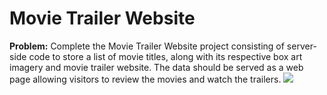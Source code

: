 # Movie Trailer Website
<b>Problem:</b> Complete the Movie Trailer Website project consisting of server-side code to store a list of movie titles, along with its respective box art imagery and movie trailer website. The data should be served as a web page allowing visitors to review the movies and watch the trailers.
<img src="https://github.com/kmalves/INPD-Stage4/blob/master/images/zsHe9mw.png">
